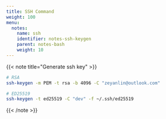 ```yaml
---
title: SSH Command
weight: 100
menu:
  notes:
    name: ssh
    identifier: notes-ssh-keygen
    parent: notes-bash
    weight: 10
---
```


{{< note title="Generate ssh key" >}}

```bash
# RSA
ssh-keygen -m PEM -t rsa -b 4096 -C "zeyanlin@outlook.com"

# ED25519
ssh-keygen -t ed25519 -C "dev" -f ~/.ssh/ed25519
```

{{< /note >}}
